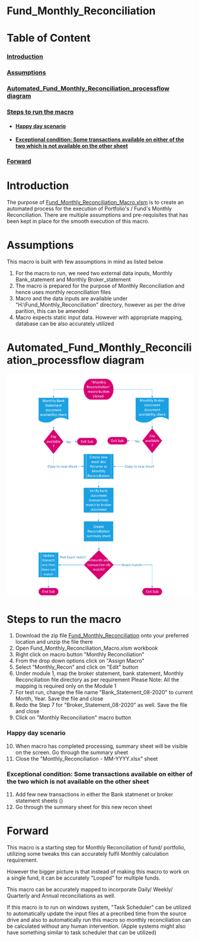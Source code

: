 # Fund_Monthly_Reconciliation

# Table of Content
### [Introduction](#introduction-1)
### [Assumptions](#assumptions-1)
### [Automated_Fund_Monthly_Reconciliation_processflow diagram](#automated_fund_monthly_reconciliation_processflow-diagram-1)
### [Steps to run the macro](#steps-to-run-the-macro-1)
- #### [Happy day scenario](#happy-day-scenario-1)
- #### [Exceptional condition: Some transactions available on either of the two which is not available on the other sheet](#exceptional-condition-some-transactions-available-on-either-of-the-two-which-is-not-available-on-the-other-sheet-1)
### [Forward](#forward-1)

# Introduction
The purpose of [Fund_Monthly_Reconciliation_Macro.xlsm](https://github.com/Vanipreet/Automated_Fund_Monthly_Reconciliation/blob/master/Fund_Monthly_Reconciliation/Fund_Monthly_Reconciliation_Macro.xlsm) is to create an automated process for the execution of Portfolio's / Fund's Monthly Reconciliation. There are multiple assumptions and pre-requisites that has been kept in place for the smooth execution of this macro.

# Assumptions
This macro is built with few assumptions in mind as listed below

1. For the macro to run, we need two external data inputs, Monthly Bank_statement and Monthly Broker_statement
2. The macro is prepared for the purpose of Monthly Reconciliation and hence uses monthly reconciliation files
3. Macro and the data inputs are available under "H:\Fund_Monthly_Reconciliation" directory, however as per the drive parition, this can be amended
5. Macro expects static input data. However with appropriate mapping, database can be also accurately utilized


# Automated_Fund_Monthly_Reconciliation_processflow diagram
![alt text](https://github.com/Vanipreet/Automated_Fund_Monthly_Reconciliation/blob/master/Monthly%20Reconciliation%20Process.PNG)

# Steps to run the macro

1. Download the zip file [Fund_Monthly_Reconciliation](https://github.com/Vanipreet/Automated_Fund_Monthly_Reconciliation/archive/master.zip) onto your preferred location and unzip the file there
2. Open Fund_Monthly_Reconciliation_Macro.xlsm workbook
3. Right click on macro button "Monthly Reconciliation"
4. From the drop down options click on "Assign Macro"
5. Select "Monthly_Recon" and click on "Edit" button
6. Under module 1, map the broker statement, bank statement, Monthly Reconciliation file directory as per requirement
Please Note: All the mapping is required only on the Module 1
7. For test run, change the file name "Bank_Statement_08-2020" to current Month, Year. Save the file and close
8. Redo the Step 7 for "Broker_Statement_08-2020" as well. Save the file and close
9. Click on "Monthly Reconciliation" macro button
### Happy day scenario
10. When macro has completed processing, summary sheet will be visible on the screen. Go through the summary sheet
11. Close the "Monthly_Reconciliation - MM-YYYY.xlsx" sheet

### Exceptional condition: Some transactions available on either of the two which is not available on the other sheet
11. Add few new transactions in either the Bank statmenet or broker statement sheets ()
12. Go through the summary sheet for this new recon sheet

# Forward

This macro is a starting step for Monthly Reconciliation of fund/ portfolio, utilizing some tweaks this can accurately fulfil Monthly calculation requirement.

However the bigger picture is that instead of making this macro to work on a single fund, it can be accurately "Looped" for multiple funds.

This macro can be accurately mapped to incorporate Daily/ Weekly/ Quarterly and Annual reconciliations as well.

If this macro is to run on windows system, "Task Scheduler" can be utilized to automatically update the input files at a precribed time from the source drive and also to automatically run this macro so monthly reconciliation can be calculated without any human intervention. 
(Apple systems might also have something similar to task scheduler that can be utilized)

